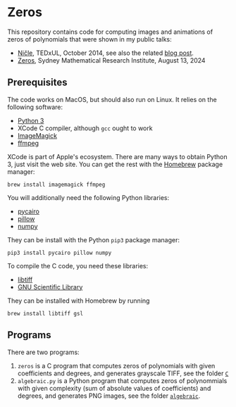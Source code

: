 # Zeros

This repository contains code for computing images and animations of zeros of polynomials that were shown in my public talks:

* [Ničle](https://youtu.be/XtaRkV7PWTA?si=R_Rja7sS_ne9VZKM), TEDxUL, October 2014, see also the related [blog post](https://math.andrej.com/2014/10/16/tedx-zeroes/).
* [Zeros](https://mathematical-research-institute.sydney.edu.au/event/zeros-andrejbauer/), Sydney Mathematical Research Institute, August 13, 2024

## Prerequisites

The code works on MacOS, but should also run on Linux. It relies on the following software:

* [Python 3](https://www.python.org)
* XCode C compiler, although `gcc` ought to work
* [ImageMagick](https://imagemagick.org)
* [ffmpeg](https://ffmpeg.org)

XCode is part of Apple's ecosystem. There are many ways to obtain Python 3, just visit the web site. You can get the rest with the [Homebrew](https://brew.sh) package manager:

    brew install imagemagick ffmpeg

You will additionally need the following Python libraries:

* [pycairo](https://pypi.org/project/pycairo/)
* [pillow](https://pypi.org/project/pillow/)
* [numpy](https://pypi.org/project/numpy/)

They can be install with the Python `pip3` package manager:

    pip3 install pycairo pillow numpy

To compile the C code, you need these libraries:

* [libtiff](https://libtiff.gitlab.io/libtiff/)
* [GNU Scientific Library](https://www.gnu.org/software/gsl/)

They can be installed with Homebrew by running

    brew install libtiff gsl

## Programs

There are two programs:

1. `zeros` is a C program that computes zeros of polynomials with given coefficients and degrees, and generates grayscale TIFF, see the folder [`C`](./C)
2. `algebraic.py` is a Python program that computes zeros of polynommials with given complexity (sum of absolute values of coefficients) and degrees, and generates PNG images, see the folder [`algebraic`](./algebraic/).
